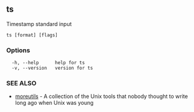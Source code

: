## ts

Timestamp standard input

```
ts [format] [flags]
```

### Options

```
  -h, --help      help for ts
  -v, --version   version for ts
```

### SEE ALSO

* [moreutils](moreutils.md)	 - A collection of the Unix tools that nobody thought to write long ago when Unix was young

